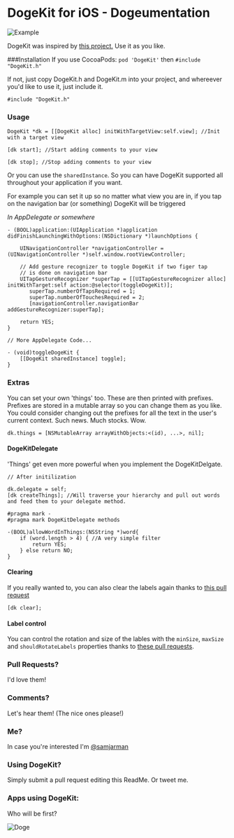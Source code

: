 DogeKit for iOS - Dogeumentation
=======

![Example](http://i.imgur.com/wHyo2gn.png)


DogeKit was inspired by [this project.](http://visualidiot.com/articles/doge) Use it as you like. 

###Installation
If you use CocoaPods:
`pod 'DogeKit'`
then `#include "DogeKit.h"`

If not, just copy DogeKit.h and DogeKit.m into your project, and whereever you'd like to use it, just include it. 

	#include "DogeKit.h"


### Usage

```objc 
DogeKit *dk = [[DogeKit alloc] initWithTargetView:self.view]; //Init with a target view

[dk start]; //Start adding comments to your view

[dk stop]; //Stop adding comments to your view
```
	
Or you can use the `sharedInstance`. So you can have DogeKit supported all throughout your application if you want.

For example you can set it up so no matter what view you are in, if you tap on the navigation bar (or something) DogeKit will be triggered

*In AppDelegate or somewhere*


```objc
- (BOOL)application:(UIApplication *)application didFinishLaunchingWithOptions:(NSDictionary *)launchOptions {
	
	UINavigationController *navigationController = (UINavigationController *)self.window.rootViewController;
	
	// Add gesture recognizer to toggle DogeKit if two figer tap 
	// is done on navigation bar
	UITapGestureRecognizer *superTap = [[UITapGestureRecognizer alloc] initWithTarget:self action:@selector(toggleDogeKit)];
       superTap.numberOfTapsRequired = 1;
       superTap.numberOfTouchesRequired = 2;
       [navigationController.navigationBar addGestureRecognizer:superTap];
       
	return YES;
}

// More AppDelegate Code...

- (void)toggleDogeKit {
    [[DogeKit sharedInstance] toggle];
}	
```

### Extras
You can set your own 'things' too. These are then printed with prefixes. Prefixes are stored in a mutable array so you can change them as you like. You could consider changing out the prefixes for all the text in the user's current context. Such news. Much stocks. Wow. 

```objc
dk.things = [NSMutableArray arrayWithObjects:<(id), ...>, nil];
``` 
#### DogeKitDelegate

'Things' get even more powerful when you implement the DogeKitDelgate.

```objc
// After initilization

dk.delegate = self;
[dk createThings]; //Will traverse your hierarchy and pull out words and feed them to your delegate method.

#pragma mark -
#pragma mark DogeKitDelegate methods

-(BOOL)allowWordInThings:(NSString *)word{
    if (word.length > 4) { //A very simple filter
        return YES;
    } else return NO;
}
```

#### Clearing
If you really wanted to, you can also clear the labels again thanks to [this pull request](https://github.com/samjarman/DogeKit/pull/1)

```objc
[dk clear];
```

#### Label control
You can control the rotation and size of the lables with the `minSize`, `maxSize` and `shouldRotateLabels` properties thanks to [these pull requests](https://github.com/samjarman/DogeKit/pulls/fjcaetano).



### Pull Requests? 
I'd love them!

### Comments?
Let's hear them! (The nice ones please!)


### Me? 
In case you're interested I'm [@samjarman](http://twitter.com/samjarman)

### Using DogeKit?
Simply submit a pull request editing this ReadMe. Or tweet me. 

### Apps using DogeKit:
Who will be first?

![Doge](http://weknowmemes.com/generator/uploads/generated/g1387468120607223108.jpg)


